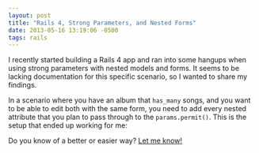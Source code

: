```yaml
---
layout: post
title: "Rails 4, Strong Parameters, and Nested Forms"
date: 2013-05-16 13:19:06 -0500
tags: rails
---
```


I recently started building a Rails 4 app and ran into some hangups when using strong parameters with nested models and forms. It seems to be lacking documentation for this specific scenario, so I wanted to share my findings.

In a scenario where you have an album that `has_many` songs, and you want to be able to edit both with the same form, you need to add every nested attribute that you plan to pass through to the `params.permit()`. This is the setup that ended up working for me:

<script src="https://gist.github.com/adamyonk/5593868.js"></script>

Do you know of a better or easier way? [Let me know!][email]

[email]: mailto:adamyonk@me.com?subject=Rails%204,%20Strong%20Parameters,%20and%20Nested%20Forms
